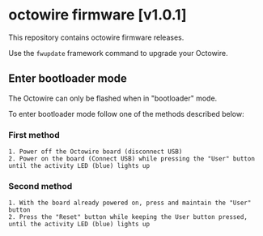 # octowire firmware [v1.0.1]

This repository contains octowire firmware releases. 

Use the `fwupdate` framework command to upgrade your Octowire.

## Enter bootloader mode

The Octowire can only be flashed when in "bootloader" mode.

To enter bootloader mode follow one of the methods described below:

### First method

```
1. Power off the Octowire board (disconnect USB)
2. Power on the board (Connect USB) while pressing the "User" button until the activity LED (blue) lights up
```

### Second method

```
1. With the board already powered on, press and maintain the "User" button
2. Press the "Reset" button while keeping the User button pressed, until the activity LED (blue) lights up
```